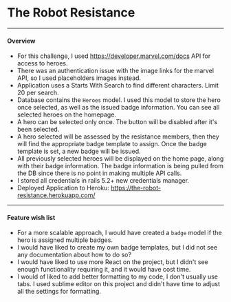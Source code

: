 # The Robot Resistance
---
#### Overview
  - For this challenge, I used https://developer.marvel.com/docs API for access to heroes.
  - There was an authentication issue with the image links for the marvel API, so I used placeholders images instead.
  - Application uses a Starts With Search to find different characters. Limit 20 per search.
  - Database contains the `Heroes` model. I used this model to store the hero once selected, as well as the issued badge information. You can see all selected heroes on the homepage.
  - A hero can be selected only once. The button will be disabled after it's been selected.
  - A hero selected will be assessed by the resistance members, then they will find the appropriate badge template to assign. Once the badge template is set, a new badge will be issued.
  - All previously selected heroes will be displayed on the home page, along with their badge information. The badge information is being pulled from the DB since there is no point in making multiple API calls. 
  - I stored all credentials in rails 5.2+ new credentials manager.
  - Deployed Application to Heroku: https://the-robot-resistance.herokuapp.com/
***

#### Feature wish list
  - For a more scalable approach, I would have created a `badge` model if the hero is assigned multiple badges.
  - I would have liked to create my own badge templates, but I did not see any documentation about how to do so?
  - I would have liked to use more React on the project, but I didn't see enough functionality requiring it, and it would have cost time.
  - I would of liked to add better formatting to my code, I don't usually use tabs. I used sublime editor on this project and didn't have time to adjust all the settings for formatting.


